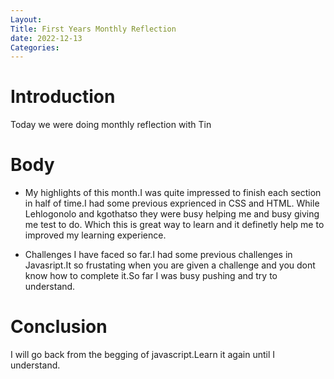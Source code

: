 ```yaml
---
Layout:
Title: First Years Monthly Reflection
date: 2022-12-13
Categories:
---
```


# Introduction
Today we were doing monthly reflection with Tin

# Body
- My highlights of this month.I was quite impressed to finish each section in half of time.I had some previous exprienced  in CSS and HTML. While Lehlogonolo and kgothatso  they were busy helping me and busy giving me test to do. Which this is great way to learn and it definetly help me to improved my learning experience.

- Challenges I have faced so far.I had some previous challenges in Javasript.It so frustating when you are given a challenge and you dont know how to complete it.So far I was busy pushing and try to understand.

# Conclusion
I will go back from the begging of javascript.Learn it again until I understand.

